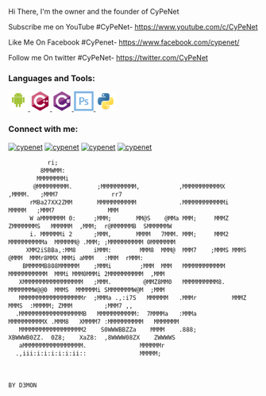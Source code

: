                                                                                                                                                       
Hi There, I'm the owner and the founder of CyPeNet 

Subscribe me on YouTube #CyPeNet- https://www.youtube.com/c/CyPeNet

Like Me On Facebook #CyPenet- https://www.facebook.com/cypenet/

Follow me On twitter #CyPeNet- https://twitter.com/CyPeNet

 <h3 align="left">Languages and Tools:</h3>
<p align="left"> <a href="https://developer.android.com" target="_blank" rel="noreferrer"> <img src="https://raw.githubusercontent.com/devicons/devicon/master/icons/android/android-original-wordmark.svg" alt="android" width="40" height="40"/> </a> <a href="https://www.w3schools.com/cpp/" target="_blank" rel="noreferrer"> <img src="https://raw.githubusercontent.com/devicons/devicon/master/icons/cplusplus/cplusplus-original.svg" alt="cplusplus" width="40" height="40"/> </a> <a href="https://www.w3schools.com/cs/" target="_blank" rel="noreferrer"> <img src="https://raw.githubusercontent.com/devicons/devicon/master/icons/csharp/csharp-original.svg" alt="csharp" width="40" height="40"/> </a> <a href="https://www.photoshop.com/en" target="_blank" rel="noreferrer"> <img src="https://raw.githubusercontent.com/devicons/devicon/master/icons/photoshop/photoshop-line.svg" alt="photoshop" width="40" height="40"/> </a> <a href="https://www.python.org" target="_blank" rel="noreferrer"> <img src="https://raw.githubusercontent.com/devicons/devicon/master/icons/python/python-original.svg" alt="python" width="40" height="40"/> </a> </p>   
<h3 align="left">Connect with me:</h3>
<p align="left">
<a href="https://twitter.com/cypenet" target="blank"><img align="center" src="https://raw.githubusercontent.com/rahuldkjain/github-profile-readme-generator/master/src/images/icons/Social/twitter.svg" alt="cypenet" height="30" width="40" /></a>
<a href="https://fb.com/cypenet" target="blank"><img align="center" src="https://raw.githubusercontent.com/rahuldkjain/github-profile-readme-generator/master/src/images/icons/Social/facebook.svg" alt="cypenet" height="30" width="40" /></a>
<a href="https://instagram.com/cypenet" target="blank"><img align="center" src="https://raw.githubusercontent.com/rahuldkjain/github-profile-readme-generator/master/src/images/icons/Social/instagram.svg" alt="cypenet" height="30" width="40" /></a>
<a href="https://www.youtube.com/c/cypenet" target="blank"><img align="center" src="https://raw.githubusercontent.com/rahuldkjain/github-profile-readme-generator/master/src/images/icons/Social/youtube.svg" alt="cypenet" height="30" width="40" /></a>
</p>


                                                                                                                                                      
                                                                                                                        
                                                                                                                        
               ri;                                                                                                      
             8MMWMM:                                                                                                    
            MMMMMMMMi                                                                                                   
           @MMMMMMMMM.       ;MMMMMMMMMM,           ,MMMMMMMMMMMX              ,MMMM.   ;MMM7               rr7         
          rMBa27XX2ZMM       MMMMMMMMMMM            .MMMMMMMMMMMMi              MMMMM   ;MMM7               MMM         
          W aMMMMMMM 0:     ;MMM;       MM@S    @MMa MMM;     MMMZ  ZMMMMMMMS   MMMMMM  ,MMM;  r@MMMMMMB  SMMMMMMW      
          i. MMMMMMi 2      ;MMM,       MMMM   7MMM. MMM;     MMM2 MMMMMMMMMMa  MMMMMM@ .MMM; ;MMMMMMMMMM 0MMMMMMM      
         XMM2iSBBa,:MM8     iMMM:        MMM8  MMM@  MMM7    ;MMMS MMMS   @MMM  MMMr8MMX MMMi aMMM   :MMM  rMMM:        
        BMMMMMB808MMMMMM    ;MMMi        ;MMM  MMM   MMMMMMMMMMMM  MMMMMMMMMMM  MMMi MMM0MMMi 2MMMMMMMMMM  ,MMM         
       XMMMMMMMMMMMMMMMMM   ;MMM.         @MMZ8MM0   MMMMMMMMMM8.  MMMMMMMW@@0  MMMS  MMMMMMi SMMMMMMMW@M  ;MMM         
       MMMMMMMMMMMMMMMMMMr  ;MMMa .,:i7S   MMMMMM   .MMMr          MMMZ         MMMS  :MMMMM; ZMMM         ;MMM7 ,,     
      .MMMMMMMMMMMMMMMMMMB   MMMMMMMMMMM:  7MMMMa   :MMMa          MMMMMMMMMMX .MMM8   XMMMM7 :MMMMMMMMMM   MMMMMMM     
       MMMMMMMMMMMMMMMMMM2    S0WWWBBZZa    MMMM    .888;           XBWWWB0ZZ.  0Z8;    XaZ8:  ,8WWWW08ZX    ZWWWWS     
       aMMMMMMMMMMMMMMMMM.               MMMMMMr                                                                        
      .,iii:i:i:i:i:i:ii::               MMMMM;                                                                         
                                                                                                                        
                                                                                                                               
                                                                                                                        BY D3MON                                                                                                                                               
